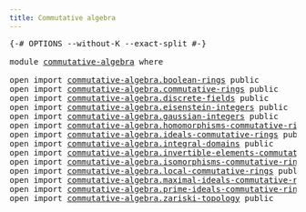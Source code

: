 ```yaml
---
title: Commutative algebra
---
```


<pre class="Agda"><a id="45" class="Symbol">{-#</a> <a id="49" class="Keyword">OPTIONS</a> <a id="57" class="Pragma">--without-K</a> <a id="69" class="Pragma">--exact-split</a> <a id="83" class="Symbol">#-}</a>

<a id="88" class="Keyword">module</a> <a id="95" href="commutative-algebra.html" class="Module">commutative-algebra</a> <a id="115" class="Keyword">where</a>

<a id="122" class="Keyword">open</a> <a id="127" class="Keyword">import</a> <a id="134" href="commutative-algebra.boolean-rings.html" class="Module">commutative-algebra.boolean-rings</a> <a id="168" class="Keyword">public</a>
<a id="175" class="Keyword">open</a> <a id="180" class="Keyword">import</a> <a id="187" href="commutative-algebra.commutative-rings.html" class="Module">commutative-algebra.commutative-rings</a> <a id="225" class="Keyword">public</a>
<a id="232" class="Keyword">open</a> <a id="237" class="Keyword">import</a> <a id="244" href="commutative-algebra.discrete-fields.html" class="Module">commutative-algebra.discrete-fields</a> <a id="280" class="Keyword">public</a>
<a id="287" class="Keyword">open</a> <a id="292" class="Keyword">import</a> <a id="299" href="commutative-algebra.eisenstein-integers.html" class="Module">commutative-algebra.eisenstein-integers</a> <a id="339" class="Keyword">public</a>
<a id="346" class="Keyword">open</a> <a id="351" class="Keyword">import</a> <a id="358" href="commutative-algebra.gaussian-integers.html" class="Module">commutative-algebra.gaussian-integers</a> <a id="396" class="Keyword">public</a>
<a id="403" class="Keyword">open</a> <a id="408" class="Keyword">import</a> <a id="415" href="commutative-algebra.homomorphisms-commutative-rings.html" class="Module">commutative-algebra.homomorphisms-commutative-rings</a> <a id="467" class="Keyword">public</a>
<a id="474" class="Keyword">open</a> <a id="479" class="Keyword">import</a> <a id="486" href="commutative-algebra.ideals-commutative-rings.html" class="Module">commutative-algebra.ideals-commutative-rings</a> <a id="531" class="Keyword">public</a>
<a id="538" class="Keyword">open</a> <a id="543" class="Keyword">import</a> <a id="550" href="commutative-algebra.integral-domains.html" class="Module">commutative-algebra.integral-domains</a> <a id="587" class="Keyword">public</a>
<a id="594" class="Keyword">open</a> <a id="599" class="Keyword">import</a> <a id="606" href="commutative-algebra.invertible-elements-commutative-rings.html" class="Module">commutative-algebra.invertible-elements-commutative-rings</a> <a id="664" class="Keyword">public</a>
<a id="671" class="Keyword">open</a> <a id="676" class="Keyword">import</a> <a id="683" href="commutative-algebra.isomorphisms-commutative-rings.html" class="Module">commutative-algebra.isomorphisms-commutative-rings</a> <a id="734" class="Keyword">public</a>
<a id="741" class="Keyword">open</a> <a id="746" class="Keyword">import</a> <a id="753" href="commutative-algebra.local-commutative-rings.html" class="Module">commutative-algebra.local-commutative-rings</a> <a id="797" class="Keyword">public</a>
<a id="804" class="Keyword">open</a> <a id="809" class="Keyword">import</a> <a id="816" href="commutative-algebra.maximal-ideals-commutative-rings.html" class="Module">commutative-algebra.maximal-ideals-commutative-rings</a> <a id="869" class="Keyword">public</a>
<a id="876" class="Keyword">open</a> <a id="881" class="Keyword">import</a> <a id="888" href="commutative-algebra.prime-ideals-commutative-rings.html" class="Module">commutative-algebra.prime-ideals-commutative-rings</a> <a id="939" class="Keyword">public</a>
<a id="946" class="Keyword">open</a> <a id="951" class="Keyword">import</a> <a id="958" href="commutative-algebra.zariski-topology.html" class="Module">commutative-algebra.zariski-topology</a> <a id="995" class="Keyword">public</a>
</pre>